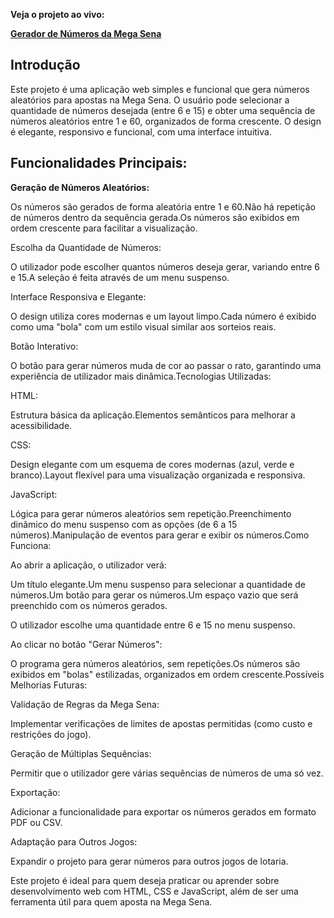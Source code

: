 **Veja o projeto ao vivo:**

**[Gerador de Números da Mega Sena](ftyy)**

## Introdução ##

Este projeto é uma aplicação web simples e funcional que gera números aleatórios para apostas na Mega Sena. O usuário pode selecionar a quantidade de números desejada (entre 6 e 15) e obter uma sequência de números aleatórios entre 1 e 60, organizados de forma crescente. O design é elegante, responsivo e funcional, com uma interface intuitiva.

## Funcionalidades Principais: ##

**Geração de Números Aleatórios:**

Os números são gerados de forma aleatória entre 1 e 60.Não há repetição de números dentro da sequência gerada.Os números são exibidos em ordem crescente para facilitar a visualização.

Escolha da Quantidade de Números:

O utilizador pode escolher quantos números deseja gerar, variando entre 6 e 15.A seleção é feita através de um menu suspenso.

Interface Responsiva e Elegante:

O design utiliza cores modernas e um layout limpo.Cada número é exibido como uma "bola" com um estilo visual similar aos sorteios reais.

Botão Interativo:

O botão para gerar números muda de cor ao passar o rato, garantindo uma experiência de utilizador mais dinâmica.Tecnologias Utilizadas:

HTML:

Estrutura básica da aplicação.Elementos semânticos para melhorar a acessibilidade.

CSS:

Design elegante com um esquema de cores modernas (azul, verde e branco).Layout flexível para uma visualização organizada e responsiva.

JavaScript:

Lógica para gerar números aleatórios sem repetição.Preenchimento dinâmico do menu suspenso com as opções (de 6 a 15 números).Manipulação de eventos para gerar e exibir os números.Como Funciona:

Ao abrir a aplicação, o utilizador verá:

Um título elegante.Um menu suspenso para selecionar a quantidade de números.Um botão para gerar os números.Um espaço vazio que será preenchido com os números gerados.

O utilizador escolhe uma quantidade entre 6 e 15 no menu suspenso.

Ao clicar no botão "Gerar Números":

O programa gera números aleatórios, sem repetições.Os números são exibidos em "bolas" estilizadas, organizados em ordem crescente.Possíveis Melhorias Futuras:

Validação de Regras da Mega Sena:

Implementar verificações de limites de apostas permitidas (como custo e restrições do jogo).

Geração de Múltiplas Sequências:

Permitir que o utilizador gere várias sequências de números de uma só vez.

Exportação:

Adicionar a funcionalidade para exportar os números gerados em formato PDF ou CSV.

Adaptação para Outros Jogos:

Expandir o projeto para gerar números para outros jogos de lotaria.

Este projeto é ideal para quem deseja praticar ou aprender sobre desenvolvimento web com HTML, CSS e JavaScript, além de ser uma ferramenta útil para quem aposta na Mega Sena.
